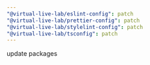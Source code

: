 ```yaml
---
"@virtual-live-lab/eslint-config": patch
"@virtual-live-lab/prettier-config": patch
"@virtual-live-lab/stylelint-config": patch
"@virtual-live-lab/tsconfig": patch
---
```


update packages
